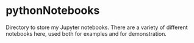 # pythonNotebooks
Directory to store my Jupyter notebooks. There are a variety of different notebooks here, used both for examples and for demonstration.
